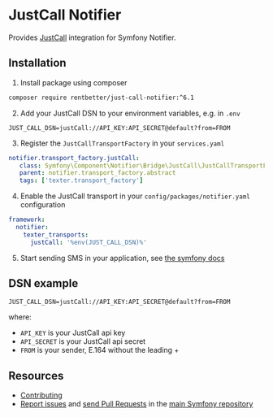 JustCall Notifier
===============

Provides [JustCall](https://justcall.io/) integration for Symfony Notifier.


Installation
------------

1. Install package using composer

```bash
composer require rentbetter/just-call-notifier:^6.1
```

2. Add your JustCall DSN to your environment variables, e.g. in `.env`

```
JUST_CALL_DSN=justCall://API_KEY:API_SECRET@default?from=FROM
```

3. Register the `JustCallTransportFactory` in your `services.yaml`

```yaml
notifier.transport_factory.justCall:
   class: Symfony\Component\Notifier\Bridge\JustCall\JustCallTransportFactory
   parent: notifier.transport_factory.abstract
   tags: ['texter.transport_factory']
```

4. Enable the JustCall transport in your `config/packages/notifier.yaml` configuration

```yaml
framework:
  notifier:
    texter_transports:
      justCall: '%env(JUST_CALL_DSN)%'
```

5. Start sending SMS in your application, see [the symfony docs](https://symfony.com/doc/current/notifier.html#creating-sending-notifications)


DSN example
-----------

```
JUST_CALL_DSN=justCall://API_KEY:API_SECRET@default?from=FROM
```

where:
 - `API_KEY` is your JustCall api key
 - `API_SECRET` is your JustCall api secret
 - `FROM` is your sender, E.164 without the leading +


Resources
---------

 * [Contributing](https://symfony.com/doc/current/contributing/index.html)
 * [Report issues](https://github.com/symfony/symfony/issues) and
   [send Pull Requests](https://github.com/symfony/symfony/pulls)
   in the [main Symfony repository](https://github.com/symfony/symfony)
